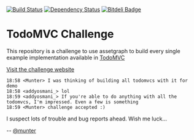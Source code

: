 [![Build Status](https://travis-ci.org/Munter/todomvc-challenge.png?branch=master)](https://travis-ci.org/Munter/todomvc-challenge)
[![Dependency Status](https://david-dm.org/Munter/todomvc-challenge.png)](https://david-dm.org/Munter/todomvc-challenge)
[![Bitdeli Badge](https://d2weczhvl823v0.cloudfront.net/Munter/todomvc-challenge/trend.png)](https://bitdeli.com/free "Bitdeli Badge")

TodoMVC Challenge
=================

This repository is a challenge to use assetgraph to build every single example implementation available in [TodoMVC](https://github.com/tastejs/todomvc)

[Visit the challenge website](http://munter.github.io/todomvc-challenge)

```
18:58 <Munter> I was thinking of building all todomvcs with it for demo
18:58 <addyosmani_> lol
18:59 <addyosmani_> If you're able to do anything with all the todomvcs, I'm impressed. Even a few is something
18:59 <Munter> challenge accepted :)
```

I suspect lots of trouble and bug reports ahead. Wish me luck...

--
[@munter](https://github.com/Munter)
